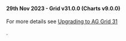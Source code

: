 #### 29th Nov 2023 - Grid v31.0.0 (Charts v9.0.0)

For more details see [Upgrading to AG Grid 31](https://www.ag-grid.com/javascript-data-grid/upgrading-to-ag-grid-31/)


.